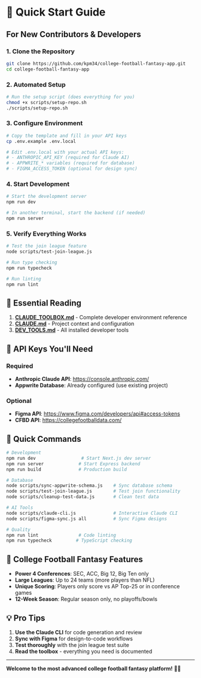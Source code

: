 # 🚀 Quick Start Guide

## For New Contributors & Developers

### 1. Clone the Repository
```bash
git clone https://github.com/kpm34/college-football-fantasy-app.git
cd college-football-fantasy-app
```

### 2. Automated Setup
```bash
# Run the setup script (does everything for you)
chmod +x scripts/setup-repo.sh
./scripts/setup-repo.sh
```

### 3. Configure Environment
```bash
# Copy the template and fill in your API keys
cp .env.example .env.local

# Edit .env.local with your actual API keys:
# - ANTHROPIC_API_KEY (required for Claude AI)
# - APPWRITE_* variables (required for database)
# - FIGMA_ACCESS_TOKEN (optional for design sync)
```

### 4. Start Development
```bash
# Start the development server
npm run dev

# In another terminal, start the backend (if needed)
npm run server
```

### 5. Verify Everything Works
```bash
# Test the join league feature
node scripts/test-join-league.js

# Run type checking
npm run typecheck

# Run linting
npm run lint
```

## 📖 Essential Reading

1. **[CLAUDE_TOOLBOX.md](./CLAUDE_TOOLBOX.md)** - Complete developer environment reference
2. **[CLAUDE.md](./CLAUDE.md)** - Project context and configuration
3. **[DEV_TOOLS.md](./DEV_TOOLS.md)** - All installed developer tools

## 🔑 API Keys You'll Need

### Required
- **Anthropic Claude API**: https://console.anthropic.com/
- **Appwrite Database**: Already configured (use existing project)

### Optional
- **Figma API**: https://www.figma.com/developers/api#access-tokens
- **CFBD API**: https://collegefootballdata.com/

## 🎯 Quick Commands

```bash
# Development
npm run dev                 # Start Next.js dev server
npm run server             # Start Express backend
npm run build              # Production build

# Database
node scripts/sync-appwrite-schema.js    # Sync database schema
node scripts/test-join-league.js        # Test join functionality
node scripts/cleanup-test-data.js       # Clean test data

# AI Tools
node scripts/claude-cli.js              # Interactive Claude CLI
node scripts/figma-sync.js all          # Sync Figma designs

# Quality
npm run lint               # Code linting
npm run typecheck         # TypeScript checking
```

## 🏈 College Football Fantasy Features

- **Power 4 Conferences**: SEC, ACC, Big 12, Big Ten only
- **Large Leagues**: Up to 24 teams (more players than NFL)
- **Unique Scoring**: Players only score vs AP Top-25 or in conference games
- **12-Week Season**: Regular season only, no playoffs/bowls

## 💡 Pro Tips

1. **Use the Claude CLI** for code generation and review
2. **Sync with Figma** for design-to-code workflows
3. **Test thoroughly** with the join league test suite
4. **Read the toolbox** - everything you need is documented

---

**Welcome to the most advanced college football fantasy platform!** 🏈🚀